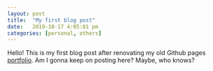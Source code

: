 ```yaml
---
layout: post
title:  "My first blog post"
date:   2019-10-17 4:05:01 pm
categories: [personal, others]
---
```


Hello! This is my first blog post after renovating my old Github pages [portfolio](https://github.com/harryadelb/harryadelb.github.io). Am I gonna keep on posting here? Maybe, who knows? 